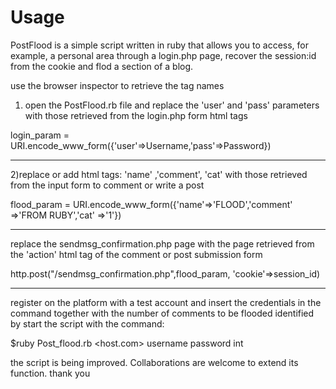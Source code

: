 # Usage

PostFlood is a simple script written in ruby ​​that allows you to access, for example, a personal area through a login.php page, recover the session:id from the cookie and flod a section of a blog.

use the browser inspector to retrieve the tag names

1) open the PostFlood.rb file and replace the 'user' and 'pass' parameters with those retrieved from the login.php form html tags

login_param = URI.encode_www_form({'user'=>Username,'pass'=>Password})

---------------------------------------------------------------------------------------------------------------------------------------


2)replace or add html tags: 'name' ,'comment', 'cat' with those retrieved from the input form to comment or write a post

flood_param = URI.encode_www_form({'name'=>'FLOOD','comment' =>'FROM RUBY','cat' =>'1'})

----------------------------------------------------------------------------------------------------------------------------------------

replace the sendmsg_confirmation.php page with the page retrieved from the 'action' html tag of the comment or post submission form

http.post("/sendmsg_confirmation.php",flood_param, 'cookie'=>session_id) 

------------------------------------------------------------------------------------------------------------------------------------------

register on the platform with a test account and insert the credentials in the command together with the number of comments to be flooded identified by
start the script with the command:

$ruby Post_flood.rb <host.com> username password int

the script is being improved. Collaborations are welcome to extend its function. thank you
